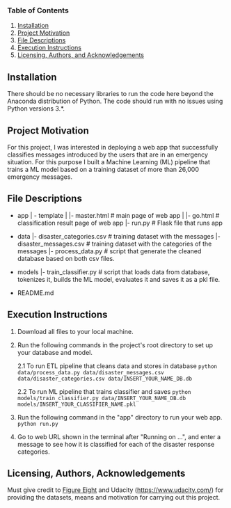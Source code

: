 ### Table of Contents

1. [Installation](#installation)
2. [Project Motivation](#motivation)
3. [File Descriptions](#files)
4. [Execution Instructions](#execution)
5. [Licensing, Authors, and Acknowledgements](#licensing)

## Installation <a name="installation"></a>

There should be no necessary libraries to run the code here beyond the Anaconda distribution of Python.  The code should run with no issues using Python versions 3.*.

## Project Motivation<a name="motivation"></a>

For this project, I was interested in deploying a web app that successfully classifies messages introduced by the users that are in an emergency situation. For this purpose I built a Machine Learning (ML) pipeline that trains a ML model based on a training dataset of more than 26,000 emergency messages.

## File Descriptions <a name="files"></a>

- app
| - template
| |- master.html  # main page of web app
| |- go.html  # classification result page of web app
|- run.py  # Flask file that runs app

- data
|- disaster_categories.csv  # training dataset with the messages
|- disaster_messages.csv  # training dataset with the categories of the messages
|- process_data.py  # script that generate the cleaned database based on both csv files.

- models
|- train_classifier.py # script that loads data from database, tokenizes it, builds the ML model, evaluates it and saves it as a pkl file. 

- README.md

## Execution Instructions<a name="execution"></a>

1. Download all files to your local machine.

2. Run the following commands in the project's root directory to set up your database and model.

    2.1 To run ETL pipeline that cleans data and stores in database
        `python data/process_data.py data/disaster_messages.csv data/disaster_categories.csv data/INSERT_YOUR_NAME_DB.db`
        
    2.2 To run ML pipeline that trains classifier and saves
        `python models/train_classifier.py data/INSERT_YOUR_NAME_DB.db models/INSERT_YOUR_CLASSIFIER_NAME.pkl`

3. Run the following command in the "app" directory to run your web app.
    `python run.py`

3. Go to web URL shown in the terminal after "Running on ...", and enter a message to see how it is classified for each of the disaster response categories.

## Licensing, Authors, Acknowledgements<a name="licensing"></a>

Must give credit to [Figure Eight](https://appen.com/) and Udacity (https://www.udacity.com/) for providing the datasets, means and motivation for carrying out this project.
